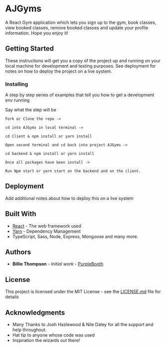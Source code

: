 # AJGyms

A React Gym application which lets you sign up to the gym, book classes, view booked classes, remove booked classes and update your profile information. Hope you enjoy it! 

## Getting Started

These instructions will get you a copy of the project up and running on your local machine for development and testing purposes. See deployment for notes on how to deploy the project on a live system.

### Installing

A step by step series of examples that tell you how to get a development env running

Say what the step will be

```
Fork or Clone the repo ->

cd into AJGyms in local terminal ->

cd Client & npm install or yarn install

Open second terminal and cd back into project AJGyms ->

cd backend & npm install or yarn install

Once all packages have been install -> 

Run Npm start or yarn start on the backend and on the client.

```

## Deployment

Add additional notes about how to deploy this on a live system

## Built With

* [React](https://reactjs.org/) - The web framework used
* [Yarn](https://yarnpkg.com/en/) - Dependency Management
* TypeScript, Sass, Node, Express, Mongoose and many more.

## Authors

* **Billie Thompson** - *Initial work* - [PurpleBooth](https://github.com/PurpleBooth)


## License

This project is licensed under the MIT License - see the [LICENSE.md](LICENSE.md) file for details

## Acknowledgments
* Many Thanks to Josh Hazlewood & Nile Daley for all the support and help throughout.
* Hat tip to anyone whose code was used
* Inspiration the wizards out there!

